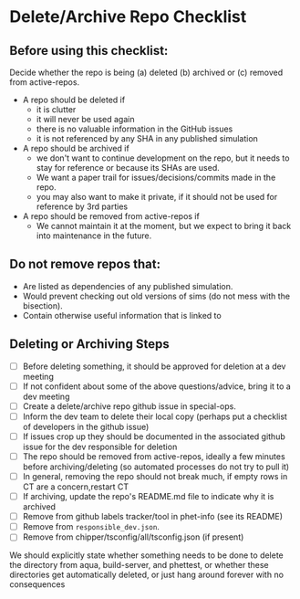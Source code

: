 # Delete/Archive Repo Checklist

## Before using this checklist:

Decide whether the repo is being (a) deleted (b) archived or (c) removed from active-repos.

- A repo should be deleted if
  * it is clutter
  * it will never be used again
  * there is no valuable information in the GitHub issues
  * it is not referenced by any SHA in any published simulation
- A repo should be archived if
  * we don't want to continue development on the repo, but it needs to stay for reference or because its SHAs are used.
  * We want a paper trail for issues/decisions/commits made in the repo.
  * you may also want to make it private, if it should not be used for reference by 3rd parties
- A repo should be removed from active-repos if
  * We cannot maintain it at the moment, but we expect to bring it back into maintenance in the future.

## Do not remove repos that:

- Are listed as dependencies of any published simulation.
- Would prevent checking out old versions of sims (do not mess with the bisection).
- Contain otherwise useful information that is linked to

## Deleting or Archiving Steps

- [ ] Before deleting something, it should be approved for deletion at a dev meeting
- [ ] If not confident about some of the above questions/advice, bring it to a dev meeting
- [ ] Create a delete/archive repo github issue in special-ops.
- [ ] Inform the dev team to delete their local copy (perhaps put a checklist of developers in the github issue)
- [ ] If issues crop up they should be documented in the associated github issue for the dev responsible for deletion
- [ ] The repo should be removed from active-repos, ideally a few minutes before archiving/deleting (so automated
  processes do not try to pull it)
- [ ] In general, removing the repo should not break much, if empty rows in CT are a concern,restart CT
- [ ] If archiving, update the repo's README.md file to indicate why it is archived
- [ ] Remove from github labels tracker/tool in phet-info (see its README)
- [ ] Remove from `responsible_dev.json`.
- [ ] Remove from chipper/tsconfig/all/tsconfig.json (if present)

We should explicitly state whether something needs to be done to delete the directory from aqua, build-server, and
phettest, or whether these directories get automatically deleted, or just hang around forever with no consequences
